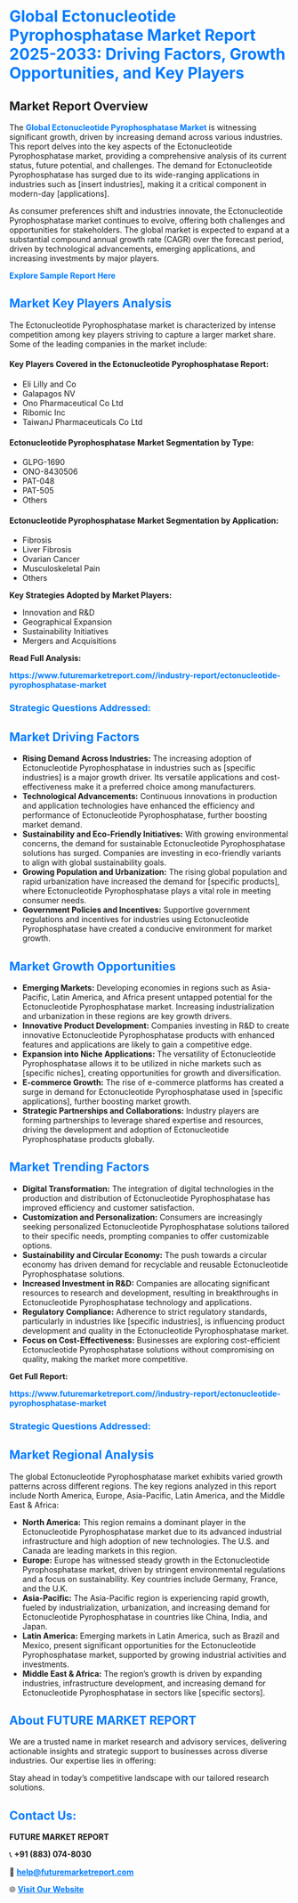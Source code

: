 <h1 style="color: #007BFF;">Global Ectonucleotide Pyrophosphatase Market Report 2025-2033: Driving Factors, Growth Opportunities, and Key Players</h1>

<section id="overview">
<h2>Market Report Overview</h2>
<p>The <a href="https://www.futuremarketreport.com//industry-report/ectonucleotide-pyrophosphatase-market" style="color: #007BFF; text-decoration: none;"><strong>Global Ectonucleotide Pyrophosphatase Market</strong></a> is witnessing significant growth, driven by increasing demand across various industries. This report delves into the key aspects of the Ectonucleotide Pyrophosphatase market, providing a comprehensive analysis of its current status, future potential, and challenges. The demand for Ectonucleotide Pyrophosphatase has surged due to its wide-ranging applications in industries such as [insert industries], making it a critical component in modern-day [applications].</p>
<p>As consumer preferences shift and industries innovate, the Ectonucleotide Pyrophosphatase market continues to evolve, offering both challenges and opportunities for stakeholders. The global market is expected to expand at a substantial compound annual growth rate (CAGR) over the forecast period, driven by technological advancements, emerging applications, and increasing investments by major players.</p>
</section>

<section id="overview">
<p><a href="https://www.futuremarketreport.com//request-sample/reportId=54496" style="color: #007BFF; text-decoration: none;"><strong>Explore Sample Report Here</strong></a></p>
</section>

<section id="key-players">
<h2 style="color: #007BFF;">Market Key Players Analysis</h2>
<p>The Ectonucleotide Pyrophosphatase market is characterized by intense competition among key players striving to capture a larger market share. Some of the leading companies in the market include:</p>
<h4>Key Players Covered in the Ectonucleotide Pyrophosphatase Report:</h4>
<ul><li>Eli Lilly and Co</li><li>Galapagos NV</li><li>Ono Pharmaceutical Co Ltd</li><li>Ribomic Inc</li><li>TaiwanJ Pharmaceuticals Co Ltd</li></ul>
<h4>Ectonucleotide Pyrophosphatase Market Segmentation by Type:</h4>
<ul><li>GLPG-1690</li><li>ONO-8430506</li><li>PAT-048</li><li>PAT-505</li><li>Others</li></ul>

<h4>Ectonucleotide Pyrophosphatase Market Segmentation by Application:</h4>
<ul><li>Fibrosis</li><li>Liver Fibrosis</li><li>Ovarian Cancer</li><li>Musculoskeletal Pain</li><li>Others</li></ul>
<p><strong>Key Strategies Adopted by Market Players:</strong></p>
<ul>
<li>Innovation and R&D</li>
<li>Geographical Expansion</li>
<li>Sustainability Initiatives</li>
<li>Mergers and Acquisitions</li>
</ul>
</section>

<section>
<p><strong>Read Full Analysis: </strong></p><a href="https://www.futuremarketreport.com//industry-report/ectonucleotide-pyrophosphatase-market" style="color: #007BFF; text-decoration: none;"><strong>https://www.futuremarketreport.com//industry-report/ectonucleotide-pyrophosphatase-market</strong></a>
<h3 style="color: #007BFF;">Strategic Questions Addressed:</h3>
</section>

<section id="driving-factors">
<h2 style="color: #007BFF;">Market Driving Factors</h2>
<ul>
<li><strong>Rising Demand Across Industries:</strong> The increasing adoption of Ectonucleotide Pyrophosphatase in industries such as [specific industries] is a major growth driver. Its versatile applications and cost-effectiveness make it a preferred choice among manufacturers.</li>
<li><strong>Technological Advancements:</strong> Continuous innovations in production and application technologies have enhanced the efficiency and performance of Ectonucleotide Pyrophosphatase, further boosting market demand.</li>
<li><strong>Sustainability and Eco-Friendly Initiatives:</strong> With growing environmental concerns, the demand for sustainable Ectonucleotide Pyrophosphatase solutions has surged. Companies are investing in eco-friendly variants to align with global sustainability goals.</li>
<li><strong>Growing Population and Urbanization:</strong> The rising global population and rapid urbanization have increased the demand for [specific products], where Ectonucleotide Pyrophosphatase plays a vital role in meeting consumer needs.</li>
<li><strong>Government Policies and Incentives:</strong> Supportive government regulations and incentives for industries using Ectonucleotide Pyrophosphatase have created a conducive environment for market growth.</li>
</ul>
</section>

<section id="growth-opportunities">
<h2 style="color: #007BFF;">Market Growth Opportunities</h2>
<ul>
<li><strong>Emerging Markets:</strong> Developing economies in regions such as Asia-Pacific, Latin America, and Africa present untapped potential for the Ectonucleotide Pyrophosphatase market. Increasing industrialization and urbanization in these regions are key growth drivers.</li>
<li><strong>Innovative Product Development:</strong> Companies investing in R&D to create innovative Ectonucleotide Pyrophosphatase products with enhanced features and applications are likely to gain a competitive edge.</li>
<li><strong>Expansion into Niche Applications:</strong> The versatility of Ectonucleotide Pyrophosphatase allows it to be utilized in niche markets such as [specific niches], creating opportunities for growth and diversification.</li>
<li><strong>E-commerce Growth:</strong> The rise of e-commerce platforms has created a surge in demand for Ectonucleotide Pyrophosphatase used in [specific applications], further boosting market growth.</li>
<li><strong>Strategic Partnerships and Collaborations:</strong> Industry players are forming partnerships to leverage shared expertise and resources, driving the development and adoption of Ectonucleotide Pyrophosphatase products globally.</li>
</ul>
</section>

<section id="trending-factors">
<h2 style="color: #007BFF;">Market Trending Factors</h2>
<ul>
<li><strong>Digital Transformation:</strong> The integration of digital technologies in the production and distribution of Ectonucleotide Pyrophosphatase has improved efficiency and customer satisfaction.</li>
<li><strong>Customization and Personalization:</strong> Consumers are increasingly seeking personalized Ectonucleotide Pyrophosphatase solutions tailored to their specific needs, prompting companies to offer customizable options.</li>
<li><strong>Sustainability and Circular Economy:</strong> The push towards a circular economy has driven demand for recyclable and reusable Ectonucleotide Pyrophosphatase solutions.</li>
<li><strong>Increased Investment in R&D:</strong> Companies are allocating significant resources to research and development, resulting in breakthroughs in Ectonucleotide Pyrophosphatase technology and applications.</li>
<li><strong>Regulatory Compliance:</strong> Adherence to strict regulatory standards, particularly in industries like [specific industries], is influencing product development and quality in the Ectonucleotide Pyrophosphatase market.</li>
<li><strong>Focus on Cost-Effectiveness:</strong> Businesses are exploring cost-efficient Ectonucleotide Pyrophosphatase solutions without compromising on quality, making the market more competitive.</li>
</ul>
</section>

<section>
<p><strong>Get Full Report: </strong></p><a href="https://www.futuremarketreport.com//industry-report/ectonucleotide-pyrophosphatase-market" style="color: #007BFF; text-decoration: none;"><strong>https://www.futuremarketreport.com//industry-report/ectonucleotide-pyrophosphatase-market</strong></a>
<h3 style="color: #007BFF;">Strategic Questions Addressed:</h3>
</section>


<section id="regional-analysis">
<h2 style="color: #007BFF;">Market Regional Analysis</h2>
<p>The global Ectonucleotide Pyrophosphatase market exhibits varied growth patterns across different regions. The key regions analyzed in this report include North America, Europe, Asia-Pacific, Latin America, and the Middle East & Africa:</p>
<ul>
<li><strong>North America:</strong> This region remains a dominant player in the Ectonucleotide Pyrophosphatase market due to its advanced industrial infrastructure and high adoption of new technologies. The U.S. and Canada are leading markets in this region.</li>
<li><strong>Europe:</strong> Europe has witnessed steady growth in the Ectonucleotide Pyrophosphatase market, driven by stringent environmental regulations and a focus on sustainability. Key countries include Germany, France, and the U.K.</li>
<li><strong>Asia-Pacific:</strong> The Asia-Pacific region is experiencing rapid growth, fueled by industrialization, urbanization, and increasing demand for Ectonucleotide Pyrophosphatase in countries like China, India, and Japan.</li>
<li><strong>Latin America:</strong> Emerging markets in Latin America, such as Brazil and Mexico, present significant opportunities for the Ectonucleotide Pyrophosphatase market, supported by growing industrial activities and investments.</li>
<li><strong>Middle East & Africa:</strong> The region’s growth is driven by expanding industries, infrastructure development, and increasing demand for Ectonucleotide Pyrophosphatase in sectors like [specific sectors].</li>
</ul>
</section>

<footer>
<h2 style="color: #007BFF;">About FUTURE MARKET REPORT</h2>
<p>We are a trusted name in market research and advisory services, delivering actionable insights and strategic support to businesses across diverse industries. Our expertise lies in offering:</p>

<p>Stay ahead in today’s competitive landscape with our tailored research solutions.</p>

<h2 style="color: #007BFF;">Contact Us:</h2>
<p><strong>FUTURE MARKET REPORT</strong></p>
<p>📞 <strong>+91 (883) 074-8030</strong></p>
<p>📧 <strong><a href="mailto:help@futuremarketreport.com" style="color: #007BFF;">help@futuremarketreport.com</a></strong></p>
<p>🌐 <strong><a href="https://www.futuremarketreport.com/" style="color: #007BFF;">Visit Our Website</a></strong></p>
</footer>